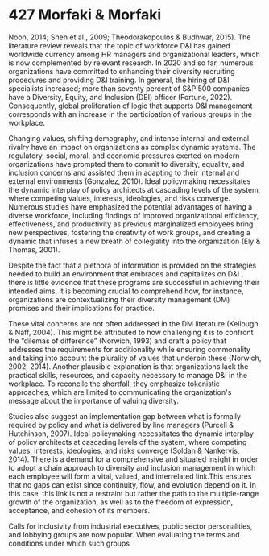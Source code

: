 # 427 Morfaki & Morfaki

Noon, 2014; Shen et al., 2009; Theodorakopoulos & Budhwar, 2015). The literature review reveals that the topic of workforce D&I has gained worldwide currency among HR managers and organizational leaders, which is now complemented by relevant research. In 2020 and so far, numerous organizations have committed to enhancing their diversity recruiting procedures and providing D&I training. In general, the hiring of D&I specialists increased; more than seventy percent of S&P 500 companies have a Diversity, Equity, and Inclusion (DEI) officer (Fortune, 2022). Consequently, global proliferation of logic that supports D&I management corresponds with an increase in the participation of various groups in the workplace.

Changing values, shifting demography, and intense internal and external rivalry have an impact on organizations as complex dynamic systems. The regulatory, social, moral, and economic pressures exerted on modern organizations have prompted them to commit to diversity, equality, and inclusion concerns and assisted them in adapting to their internal and external environments (Gonzalez, 2010). Ideal policymaking necessitates the dynamic interplay of policy architects at cascading levels of the system, where competing values, interests, ideologies, and risks converge. Numerous studies have emphasized the potential advantages of having a diverse workforce, including findings of improved organizational efficiency, effectiveness, and productivity as previous marginalized employees bring new perspectives, fostering the creativity of work groups, and creating a dynamic that infuses a new breath of collegiality into the organization (Ely & Thomas, 2001).

Despite the fact that a plethora of information is provided on the strategies needed to build an environment that embraces and capitalizes on D&I , there is little evidence that these programs are successful in achieving their intended aims. It is becoming crucial to comprehend how, for instance, organizations are contextualizing their diversity management (DM) promises and their implications for practice.

These vital concerns are not often addressed in the DM literature (Kellough & Naff, 2004). This might be attributed to how challenging it is to confront the “dilemas of difference” (Norwich, 1993) and craft a policy that addresses the requirements for additionality while ensuring commonality and taking into account the plurality of values that underpin these (Norwich, 2002, 2014). Another plausible explanation is that organizations lack the practical skills, resources, and capacity necessary to manage D&I in the workplace. To reconcile the shortfall, they emphasize tokenistic approaches, which are limited to communicating the organization's message about the importance of valuing diversity.

Studies also suggest an implementation gap between what is formally required by policy and what is delivered by line managers (Purcell & Hutchinson, 2007). Ideal policymaking necessitates the dynamic interplay of policy architects at cascading levels of the system, where competing values, interests, ideologies, and risks converge (Soldan & Nankervis, 2014). There is a demand for a comprehensive and situated insight in order to adopt a chain approach to diversity and inclusion management in which each employee will form a vital, valued, and interrelated link.This ensures that no gaps can exist since continuity, flow, and evolution depend on it. In this case, this link is not a restraint but rather the path to the multiple-range growth of the organization, as well as to the freedom of expression, acceptance, and cohesion of its members.

Calls for inclusivity from industrial executives, public sector personalities, and lobbying groups are now popular. When evaluating the terms and conditions under which such groups